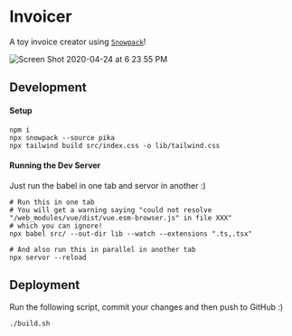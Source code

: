# Invoicer
A toy invoice creator using [`Snowpack`](https://www.snowpack.dev/#snowpack)!

![Screen Shot 2020-04-24 at 6 23 55 PM](https://user-images.githubusercontent.com/18077531/80258098-cc3cc480-8658-11ea-8291-16b747ea565b.png)

## Development
#### Setup
```
npm i
npx snowpack --source pika
npx tailwind build src/index.css -o lib/tailwind.css
```

#### Running the Dev Server
Just run the babel in one tab and servor in another :)

```
# Run this in one tab
# You will get a warning saying "could not resolve "/web_modules/vue/dist/vue.esm-browser.js" in file XXX"
# which you can ignore!
npx babel src/ --out-dir lib --watch --extensions ".ts,.tsx"

# And also run this in parallel in another tab
npx servor --reload
```

## Deployment
Run the following script, commit your changes and then push to GitHub :)
```
./build.sh
```
